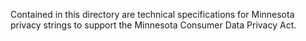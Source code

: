 Contained in this directory are technical specifications for Minnesota privacy strings to support the Minnesota Consumer Data Privacy Act.
